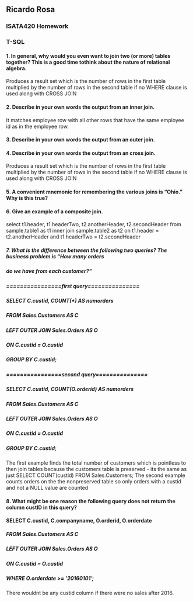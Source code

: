 ## Ricardo Rosa

### ISATA420 Homework

### T-SQL



#### 1. In general, why would you even want to join two (or more) tables together? This is a good time tothink about the nature of relational algebra.

Produces a result set which is the number of rows in the first table multiplied by the number of rows in the second table if no WHERE clause is used along with CROSS JOIN


#### 2. Describe in your own words the output from an inner join.


It matches employee row with all other rows that have the same employee id as in the employee row.


#### 3. Describe in your own words the output from an outer join.



#### 4. Describe in your own words the output from an cross join.
Produces a result set which is the number of rows in the first table multiplied by the number of rows in the second table if no WHERE clause is used along with CROSS JOIN

#### 5. A convenient mnemonic for remembering the various joins is “Ohio.” Why is this true?


#### 6. Give an example of a composite join.

select t1.header, t1.headerTwo, t2.anotherHeader, t2.secondHeader
from sample.table1 as t1
inner join sample.table2 as t2
on t1.header = t2.anotherHeader
and t1.headerTwo = t2.secondHeader


##### 7. What is the difference between the following two queries? The business problem is “How many orders
##### do we have from each customer?”
##### ================first query===============
##### SELECT C.custid, COUNT(*) AS numorders
##### FROM Sales.Customers AS C
##### LEFT OUTER JOIN Sales.Orders AS O
##### ON C.custid = O.custid
##### GROUP BY C.custid;
##### ================second query===============
##### SELECT C.custid, COUNT(O.orderid) AS numorders
##### FROM Sales.Customers AS C
##### LEFT OUTER JOIN Sales.Orders AS O
##### ON C.custid = O.custid
##### GROUP BY C.custid;

The first example finds the total number of customers which is pointless to then join tables because the customers table is preserved - its the same as just SELECT COUNT(custid) FROM Sales.Customers; The second example counts orders on the the nonpreserved table so only orders with a custid and not a NULL value are counted

#### 8. What might be one reason the following query does not return the column custID in this query?
#### SELECT C.custid, C.companyname, O.orderid, O.orderdate
##### FROM Sales.Customers AS C
##### LEFT OUTER JOIN Sales.Orders AS O
##### ON C.custid = O.custid
##### WHERE O.orderdate >= ’20160101’;There wouldnt be any custid column if there were no sales after 2016.